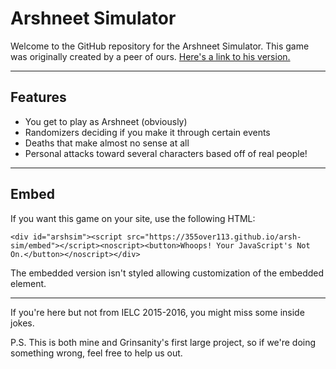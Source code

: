 # Arshneet Simulator

Welcome to the GitHub repository for the Arshneet Simulator. This game was originally created by a peer of ours. [Here's a link to his version.](https://4b4030124dae3ec07d9231fd34721a27e4e951d5.googledrive.com/host/0B8EmOAcQMuZbUnNmYTlBby1mOEU/)

- - -

## Features

- You get to play as Arshneet (obviously)
- Randomizers deciding if you make it through certain events
- Deaths that make almost no sense at all
- Personal attacks toward several characters based off of real people!

- - -

## Embed

If you want this game on your site, use the following HTML:

	<div id="arshsim"><script src="https://355over113.github.io/arsh-sim/embed"></script><noscript><button>Whoops! Your JavaScript's Not On.</button></noscript></div>

The embedded version isn't styled allowing customization of the embedded element.

- - -

If you're here but not from IELC 2015-2016, you might miss some inside jokes.

P.S. This is both mine and Grinsanity's first large project, so if we're doing something wrong, feel free to help us out.
